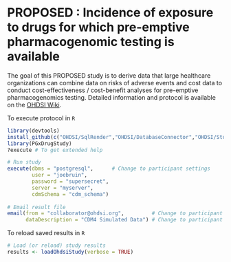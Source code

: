 PROPOSED : Incidence of exposure to drugs for which pre-emptive pharmacogenomic testing is available
===============

The goal of this PROPOSED study is to derive data that large
healthcare organizations can combine data on risks of adverse events
and cost data to conduct cost-effectiveness / cost-benefit analyses
for pre-emptive pharmacogenomics testing.  Detailed information and
protocol is available on the [OHDSI
Wiki](http://www.ohdsi.org/web/wiki/doku.php?id=research:project_proposal_template).

To execute protocol in `R`

```R
library(devtools)
install_github(c("OHDSI/SqlRender","OHDSI/DatabaseConnector","OHDSI/StudyProtocols/PGxDrugStudy"))
library(PGxDrugStudy)
?execute # To get extended help

# Run study
execute(dbms = "postgresql",      # Change to participant settings
        user = "joebruin",
        password = "supersecret",
        server = "myserver",
        cdmSchema = "cdm_schema")
        
# Email result file        
email(from = "collaborator@ohdsi.org",         # Change to participant email address
      dataDescription = "CDM4 Simulated Data") # Change to participant data description
```

To reload saved results in `R`

```R
# Load (or reload) study results
results <- loadOhdsiStudy(verbose = TRUE)
```
